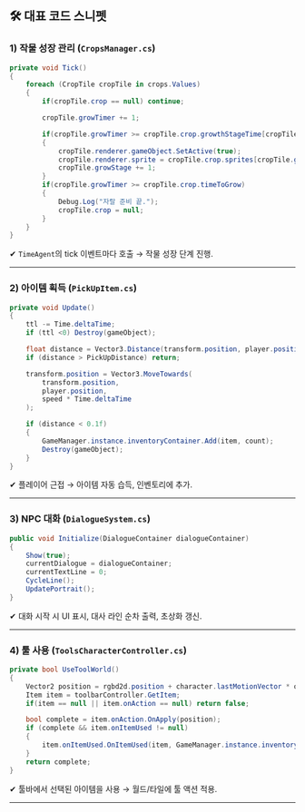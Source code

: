 ## 🛠 대표 코드 스니펫

### 1) 작물 성장 관리 (`CropsManager.cs`)

```csharp
private void Tick()
{
    foreach (CropTile cropTile in crops.Values)
    {
        if(cropTile.crop == null) continue;

        cropTile.growTimer += 1;

        if(cropTile.growTimer >= cropTile.crop.growthStageTime[cropTile.growStage])
        {
            cropTile.renderer.gameObject.SetActive(true);
            cropTile.renderer.sprite = cropTile.crop.sprites[cropTile.growStage];
            cropTile.growStage += 1;
        }
        if(cropTile.growTimer >= cropTile.crop.timeToGrow)
        {
            Debug.Log("자랄 준비 끝.");
            cropTile.crop = null;
        }
    }
}
````

✔ `TimeAgent`의 tick 이벤트마다 호출 → 작물 성장 단계 진행.

---

### 2) 아이템 획득 (`PickUpItem.cs`)

```csharp
private void Update()
{
    ttl -= Time.deltaTime;
    if (ttl <0) Destroy(gameObject);

    float distance = Vector3.Distance(transform.position, player.position);
    if (distance > PickUpDistance) return;

    transform.position = Vector3.MoveTowards(
        transform.position,
        player.position,
        speed * Time.deltaTime
    );

    if (distance < 0.1f)
    {
        GameManager.instance.inventoryContainer.Add(item, count);
        Destroy(gameObject);
    }
}
```

✔ 플레이어 근접 → 아이템 자동 습득, 인벤토리에 추가.

---

### 3) NPC 대화 (`DialogueSystem.cs`)

```csharp
public void Initialize(DialogueContainer dialogueContainer)
{
    Show(true);
    currentDialogue = dialogueContainer;
    currentTextLine = 0;
    CycleLine();
    UpdatePortrait();
}
```

✔ 대화 시작 시 UI 표시, 대사 라인 순차 출력, 초상화 갱신.

---

### 4) 툴 사용 (`ToolsCharacterController.cs`)

```csharp
private bool UseToolWorld()
{
    Vector2 position = rgbd2d.position + character.lastMotionVector * offsetDistance;
    Item item = toolbarController.GetItem;
    if(item == null || item.onAction == null) return false;

    bool complete = item.onAction.OnApply(position);
    if (complete && item.onItemUsed != null)
    {
        item.onItemUsed.OnItemUsed(item, GameManager.instance.inventoryContainer);
    }
    return complete;
}
```

✔ 툴바에서 선택된 아이템을 사용 → 월드/타일에 툴 액션 적용.

---